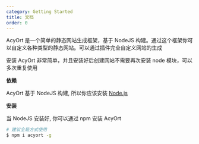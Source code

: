 ```yaml
---
category: Getting Started
title: 文档
order: 0
---
```


AcyOrt 是一个简单的静态网站生成框架，基于 NodeJS 构建。通过这个框架你可以自定义各种类型的静态网站。可以通过插件完全自定义网站的生成

安装 AcyOrt 非常简单，并且安装好后创建网站不需要再次安装 node 模块，可以多次重复使用

**依赖**

AcyOrt 基于 NodeJS 构建, 所以你应该安装 [Node.js](http://nodejs.org/)

**安装**

当 NodeJS 安装好, 你可以通过 npm 安装 AcyOrt

```bash
# 建议全局方式使用
$ npm i acyort -g
```
